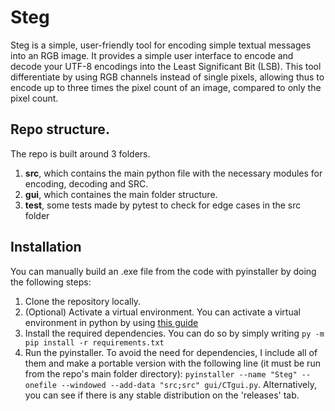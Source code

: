 # Steg

Steg is a simple, user-friendly tool for encoding simple textual messages into an RGB image. It provides a simple user interface to encode and decode your UTF-8 encodings into the Least Significant Bit (LSB).
This tool differentiate by using RGB channels instead of single pixels, allowing thus to encode up to three times the pixel count of an image, compared to only the pixel count. 

## Repo structure. 
The repo is built around 3 folders. 

1. **src**, which contains the main python file with the necessary modules for encoding, decoding and SRC.
2. **gui**, which containes the main folder structure.
3. **test**, some tests made by pytest to check for edge cases in the src folder

## Installation

You can manually build an .exe file from the code with pyinstaller by doing the following steps:

1. Clone the repository locally.
2. (Optional) Activate a virtual environment. You can activate a virtual environment in python by using [this guide](https://docs.python.org/3/tutorial/venv.html)
3. Install the required dependencies. You can do so by simply writing `py -m pip install -r requirements.txt`
4. Run the pyinstaller. To avoid the need for dependencies, I include all of them and make a portable version with the following line (it must be run from the repo's main folder directory): `pyinstaller --name "Steg" --onefile --windowed --add-data "src;src" gui/CTgui.py`. Alternatively, you can see if there is any stable distribution on the 'releases' tab.


